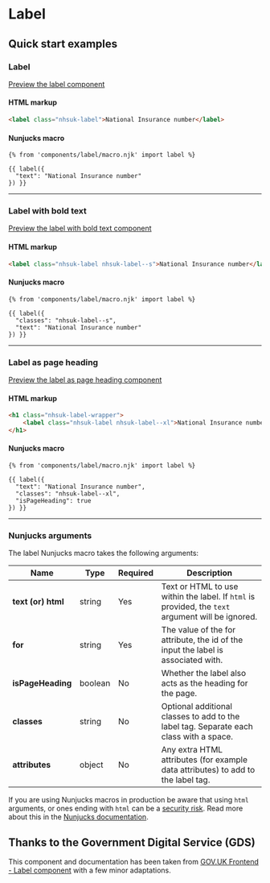 # Label

## Quick start examples

### Label

[Preview the label component](https://nhsuk.github.io/nhsuk-frontend/components/label/index.html)

#### HTML markup

```html
<label class="nhsuk-label">National Insurance number</label>
```

#### Nunjucks macro

```
{% from 'components/label/macro.njk' import label %}

{{ label({
  "text": "National Insurance number"
}) }}
```

---

### Label with bold text

[Preview the label with bold text component](https://nhsuk.github.io/nhsuk-frontend/components/label/bold.html)

#### HTML markup

```html
<label class="nhsuk-label nhsuk-label--s">National Insurance number</label>
```

#### Nunjucks macro

```
{% from 'components/label/macro.njk' import label %}

{{ label({
  "classes": "nhsuk-label--s",
  "text": "National Insurance number"
}) }}
```

---

### Label as page heading

[Preview the label as page heading component](https://nhsuk.github.io/nhsuk-frontend/components/label/page-heading.html)

#### HTML markup

```html
<h1 class="nhsuk-label-wrapper">
	<label class="nhsuk-label nhsuk-label--xl">National Insurance number</label>
</h1>
```

#### Nunjucks macro

```
{% from 'components/label/macro.njk' import label %}

{{ label({
  "text": "National Insurance number",
  "classes": "nhsuk-label--xl",
  "isPageHeading": true
}) }}
```

---

### Nunjucks arguments

The label Nunjucks macro takes the following arguments:

| Name               | Type    | Required | Description                                                                                       |
| ------------------ | ------- | -------- | ------------------------------------------------------------------------------------------------- |
| **text (or) html** | string  | Yes      | Text or HTML to use within the label. If `html` is provided, the `text` argument will be ignored. |
| **for**            | string  | Yes      | The value of the for attribute, the id of the input the label is associated with.                 |
| **isPageHeading**  | boolean | No       | Whether the label also acts as the heading for the page.                                          |
| **classes**        | string  | No       | Optional additional classes to add to the label tag. Separate each class with a space.            |
| **attributes**     | object  | No       | Any extra HTML attributes (for example data attributes) to add to the label tag.                  |

If you are using Nunjucks macros in production be aware that using `html` arguments, or ones ending with `html` can be a [security risk](https://developer.mozilla.org/en-US/docs/Glossary/Cross-site_scripting). Read more about this in the [Nunjucks documentation](https://mozilla.github.io/nunjucks/api.html#user-defined-templates-warning).

## Thanks to the Government Digital Service (GDS)

This component and documentation has been taken from [GOV.UK Frontend - Label component](https://github.com/alphagov/govuk-frontend/tree/master/package/govuk/components/label) with a few minor adaptations.
